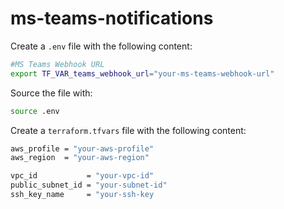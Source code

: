 # ms-teams-notifications

Create a `.env` file with the following content:

```bash
#MS Teams Webhook URL
export TF_VAR_teams_webhook_url="your-ms-teams-webhook-url"
``` 

Source the file with:

```bash
source .env
```

Create a `terraform.tfvars` file with the following content:

```bash
aws_profile = "your-aws-profile"
aws_region  = "your-aws-region"

vpc_id           = "your-vpc-id"
public_subnet_id = "your-subnet-id"
ssh_key_name     = "your-ssh-key
```